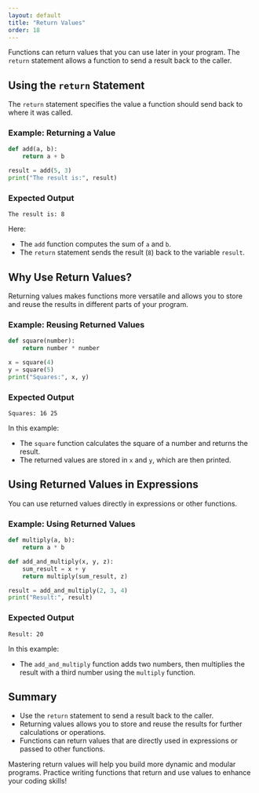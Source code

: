 ```yaml
---
layout: default
title: "Return Values"
order: 18
---
```


Functions can return values that you can use later in your program. The `return` statement allows a function to send a result back to the caller.

## Using the `return` Statement

The `return` statement specifies the value a function should send back to where it was called. 

### Example: Returning a Value

```python
def add(a, b):
    return a + b

result = add(5, 3)
print("The result is:", result)
```

### Expected Output

```plaintext
The result is: 8
```

Here:
- The `add` function computes the sum of `a` and `b`.
- The `return` statement sends the result (`8`) back to the variable `result`.

## Why Use Return Values?

Returning values makes functions more versatile and allows you to store and reuse the results in different parts of your program.

### Example: Reusing Returned Values

```python
def square(number):
    return number * number

x = square(4)
y = square(5)
print("Squares:", x, y)
```

### Expected Output

```plaintext
Squares: 16 25
```

In this example:
- The `square` function calculates the square of a number and returns the result.
- The returned values are stored in `x` and `y`, which are then printed.

## Using Returned Values in Expressions

You can use returned values directly in expressions or other functions.

### Example: Using Returned Values

```python
def multiply(a, b):
    return a * b

def add_and_multiply(x, y, z):
    sum_result = x + y
    return multiply(sum_result, z)

result = add_and_multiply(2, 3, 4)
print("Result:", result)
```

### Expected Output

```plaintext
Result: 20
```

In this example:
- The `add_and_multiply` function adds two numbers, then multiplies the result with a third number using the `multiply` function.

## Summary

- Use the `return` statement to send a result back to the caller.
- Returning values allows you to store and reuse the results for further calculations or operations.
- Functions can return values that are directly used in expressions or passed to other functions.

Mastering return values will help you build more dynamic and modular programs. Practice writing functions that return and use values to enhance your coding skills!
